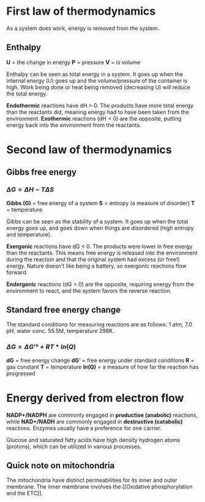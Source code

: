 # First law of thermodynamics
As a system does work, energy is removed from the system.
## Enthalpy
**U** = the change in energy
**P** = pressure
**V** = is volume

Enthalpy can be seen as total energy in a system. It goes up when the internal energy (U) goes up and the volume/pressure of the container is high. Work being done or heat being removed (decreasing U) will reduce the total energy.

**Endothermic** reactions have dH > 0. The products have more total energy than the reactants did, meaning energy had to have been taken from the environment. **Exothermic** reactions (dH < 0) are the opposite, putting energy back into the environment from the reactants.
# Second law of thermodynamics
## Gibbs free energy
### $\Delta G = \Delta H - T \Delta S$
**Gibbs (G)** = free energy of a system
**S** = entropy (a measure of disorder) 
**T** = temperature

Gibbs can be seen as the stability of a system. It goes up when the total energy goes up, and goes down when things are disordered (high entropy and temperature).

**Exergonic** reactions have dG < 0. The products were lower in free energy than the reactants. This means free energy is released into the environment during the reaction and that the original system had excess (or free!) energy. Nature doesn't like being a battery, so exergonic reactions flow forward.

**Endergonic** reactions (dG > 0) are the opposite, requiring energy from the environment to react, and the system favors the reverse reaction.
## Standard free energy change
The standard conditions for measuring reactions are as follows:
1 atm, 7.0 pH, water conc. 55.5M, temperature 298K.
### $ΔG = ΔG’° + RT * ln(Q)$ 
**dG** = free energy change
**dG**' = free energy under standard conditions
**R** = gas constant
**T** = temperature
**ln(Q)** = a measure of how far the reaction has progressed

# Energy derived from electron flow
**NADP+/NADPH** are commonly engaged in **productive (anabolic)** reactions, while **NAD+/NADH** are commonly engaged in **destructive (catabolic)** reactions. Enzymes usually have a preference for one carrier.

Glucose and saturated fatty acids have high density hydrogen atoms (protons), which can be utilized in various processes.
## Quick note on mitochondria
The mitochondria have distinct permeabilities for its inner and outer membrane. The inner membrane involves the [[Oxidative phosphorylation and the ETC]].